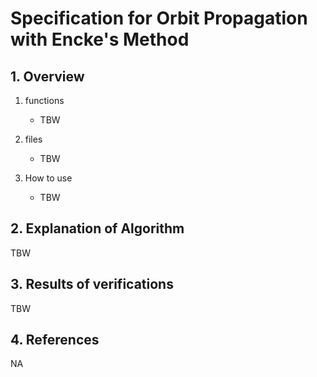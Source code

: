 # Specification for Orbit Propagation with Encke's Method

## 1.  Overview

1. functions
   - TBW

2. files
   - TBW

3. How to use
   - TBW
   
## 2. Explanation of Algorithm
TBW

## 3. Results of verifications
TBW

## 4. References
NA
